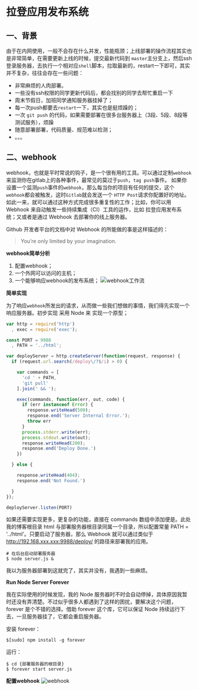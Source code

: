 # 拉登应用发布系统
## 一、背景
  由于在内网使用，一般不会存在什么并发，性能瓶颈；上线部署的操作流程其实也是非常简单，在需要更新上线的时候，提交最新代码到 `master`主分支上，然后ssh登录服务器，去执行一个相对应`shell`脚本，拉取最新的，restart一下即可，其实并不复杂，往往会存在一些问题：
- 非常麻烦的人肉部署。
- 一些没有ssh权限的同学更新代码后，都会找别的同学去帮忙重启一下
- 周末节假日，加班同学通知服务器挂掉了；
- 每一次push都要去`restart`一下，其实也是挺烦躁的；
- 一次 `git push` 的代码，如果需要部署在很多台服务器上（3段、5段、8段等测试服务），烦躁
- 随意部署部署，代码质量、规范难以检测；
- 。。。


## 二、webhook
webhook，也就是平时常说的钩子，是一个很有用的工具。可以通过定制`webhook`来监测你在gitlab上的各种事件，最常见的莫过于`push`，`tag push`事件。
如果你设置一个监测`push`事件的`webhook`，那么每当你的项目有任何的提交，这个 `webhook`都会被触发，这时`Gitlab`就会发送一个 `HTTP Post`请求你配置好的地址。
如此一来，就可以通过这种方式完成很多重复性的工作；比如，你可以用 Webhook 来自动触发一些持续集成（CI）工具的运作，比如 拉登应用发布系统；又或者是通过 Webhook 去部署你的线上服务器。

Github 开发者平台的文档中对 Webhook 的所能做的事是这样描述的：
> You’re only limited by your imagination.

**webhook简单分析** 

1. 配置webhook；
2. 一个外网可以访问的主机；
3. 一个能够响应webhook的发布系统；
![webhook工作流](../src/images/push.jpg)

**简单实现**

  为了响应`webhook`所发出的请求，从而做一些我们想做的事情，我们得先实现一个响应服务器。初步实现 采用 Node 来
实现一个原型；
```javascript
var http = require('http')
  , exec = require('exec');

const PORT = 9988
  , PATH = '../html';

var deployServer = http.createServer(function(request, response) {
  if (request.url.search(/deploy\/?$/i) > 0) {

    var commands = [
      'cd ' + PATH,
      'git pull'
    ].join(' && ');

    exec(commands, function(err, out, code) {
      if (err instanceof Error) {
        response.writeHead(500);
        response.end('Server Internal Error.');
        throw err
      }
      process.stderr.write(err);
      process.stdout.write(out);
      response.writeHead(200);
      response.end('Deploy Done.')
    })

  } else {

    response.writeHead(404);
    response.end('Not Found.')

  }
});

deployServer.listen(PORT)
```   
如果还需要实现更多，更复杂的功能，直接在 commands 数组中添加便是。此处我的博客根目录 html 与部署服务器根目录同属一个目录，所以配置常量 PATH = '../html'。只要启动了服务器，那么 Webhook 就可以通过类似于 http://192.168.xxx.xxx:9988/deploy/ 的路径来部署我的应用。
```
# 在后台启动部署服务器
$ node server.js &
```
我以为服务器部署到这就完了，其实并没有，我遇到一些麻烦。

**Run Node Server Forever**

我在实际使用的时候发现，我的 Node 服务器时不时会自动停掉，具体原因我暂时还没有弄清楚。不过似乎很多人都遇到了这样的困扰，要解决这个问题，forever 是个不错的选择。借助 forever 这个库，它可以保证 Node 持续运行下去，一旦服务器挂了，它都会重启服务器。

安装 forever：
```
$[sudo] npm install -g forever
```
运行：
```
$ cd {部署服务器的根目录}
$ forever start server.js
```
**配置webhook**
![webhook](../src/images/webhook.jpg)


